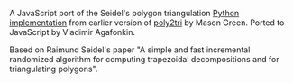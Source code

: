 
A JavaScript port of the Seidel's polygon triangulation [Python implementation](https://code.google.com/p/poly2tri/source/browse/python/seidel.py?repo=archive&r=5ad6efedc1c120ea194bbce2a0d4ed849e6e6903)
from earlier version of [poly2tri](https://code.google.com/p/poly2tri/) by Mason Green.
Ported to JavaScript by Vladimir Agafonkin.

Based on Raimund Seidel's paper "A simple and fast incremental randomized algorithm for computing trapezoidal decompositions and for triangulating polygons".
